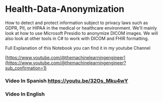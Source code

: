 # Health-Data-Anonymization
How to detect and protect information subject to privacy laws such as GDPR, PII, or HIPAA in the medical or healthcare environment. We'll mainly look at how to use Microsoft Presidio to anonymize DICOM images. We will also look at other tools in C# to work with DICOM and FHIR formatting.


Full Explanation of this Notebook you can find it in my youtube Channel

[https://www.youtube.com/@themachinelearningengineer](https://www.youtube.com/@themachinelearningengineer?sub_confirmation=1)

### Video In Spanish https://youtu.be/32Os_Mku4wY
### Video In English
